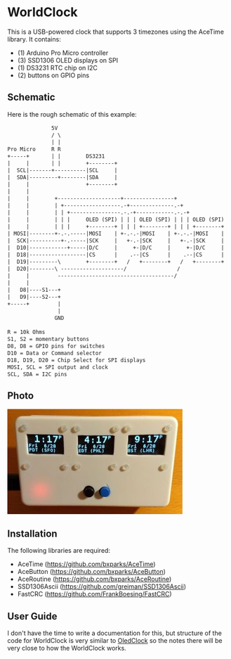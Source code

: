 # WorldClock

This is a USB-powered clock that supports 3 timezones using the AceTime library.
It contains:

* (1) Arduino Pro Micro controller
* (3) SSD1306 OLED displays on SPI
* (1) DS3231 RTC chip on I2C
* (2) buttons on GPIO pins

## Schematic

Here is the rough schematic of this example:
```
              5V
              / \
              | |
Pro Micro     R R
+-----+       | |        DS3231
|     |       | |        +--------+
|  SCL|-------+----------|SCL     |
|  SDA|---------+--------|SDA     |
|     |                  +--------+
|     |
|     |        +--------------------+----------------+
|     |        | +------------------.-+--------------.-+
|     |        | | +----------------.-.-+------------.-.-+
|     |        | | |     OLED (SPI) | | | OLED (SPI) | | | OLED (SPI)
|     |        | | |     +--------+ | | | +--------+ | | | +--------+
| MOSI|--------+-.-.-----|MOSI    | +-.-.-|MOSI    | +-.-.-|MOSI    |
|  SCK|----------+-.-----|SCK     |   +-.-|SCK     |   +-.-|SCK     |
|  D10|------------+-----|D/C     |     +-|D/C     |     +-|D/C     |
|  D18|------------------|CS      |    .--|CS      |    .--|CS      |
|  D19|---------\        +--------+   /   +--------+   /   +--------+
|  D20|--------\ --------------------/                /
|     |         -------------------------------------/
|     |
|   D8|----S1---+
|   D9|----S2---+
+-----+         |
                |
               GND

R = 10k Ohms
S1, S2 = momentary buttons
D8, D8 = GPIO pins for switches
D10 = Data or Command selector
D18, D19, D20 = Chip Select for SPI displays
MOSI, SCL = SPI output and clock
SCL, SDA = I2C pins
```

## Photo

![WorldClock](WorldClock.jpg)

## Installation

The following libraries are required:

* AceTime (https://github.com/bxparks/AceTime)
* AceButton (https://github.com/bxparks/AceButton)
* AceRoutine (https://github.com/bxparks/AceRoutine)
* SSD1306Ascii (https://github.com/greiman/SSD1306Ascii)
* FastCRC (https://github.com/FrankBoesing/FastCRC)

## User Guide

I don't have the time to write a documentation for this, but structure of the
code for WorldClock is very similar to [OledClock](../OledClock) so the notes
there will be very close to how the WorldClock works.
